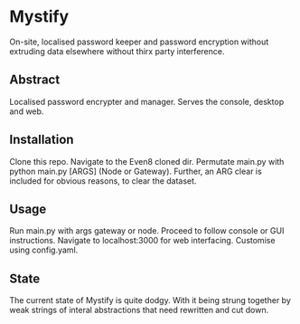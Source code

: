 # Mystify 
On-site, localised password keeper and password encryption without extruding data elsewhere without thirx party interference. 

## Abstract
Localised password encrypter and manager. Serves the console, desktop and web.

## Installation
Clone this repo. Navigate to the Even8 cloned dir. Permutate main.py with python main.py [ARGS] (Node or Gateway).
Further, an ARG clear is included for obvious reasons, to clear the dataset.

## Usage
Run main.py with args gateway or node. Proceed to follow console or GUI instructions. Navigate to localhost:3000 for web interfacing. Customise using config.yaml.

## State 
The current state of Mystify is quite dodgy. With it being strung together by weak strings of interal abstractions that need rewritten and cut down.
